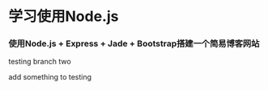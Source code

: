 # 学习使用Node.js
### 使用Node.js + Express + Jade + Bootstrap搭建一个简易博客网站

testing branch two

add something to testing